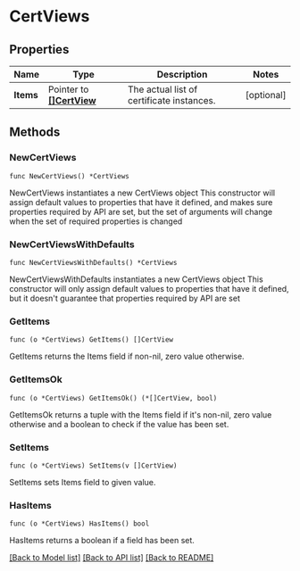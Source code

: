 # CertViews

## Properties

Name | Type | Description | Notes
------------ | ------------- | ------------- | -------------
**Items** | Pointer to [**[]CertView**](CertView.md) | The actual list of certificate instances. | [optional] 

## Methods

### NewCertViews

`func NewCertViews() *CertViews`

NewCertViews instantiates a new CertViews object
This constructor will assign default values to properties that have it defined,
and makes sure properties required by API are set, but the set of arguments
will change when the set of required properties is changed

### NewCertViewsWithDefaults

`func NewCertViewsWithDefaults() *CertViews`

NewCertViewsWithDefaults instantiates a new CertViews object
This constructor will only assign default values to properties that have it defined,
but it doesn't guarantee that properties required by API are set

### GetItems

`func (o *CertViews) GetItems() []CertView`

GetItems returns the Items field if non-nil, zero value otherwise.

### GetItemsOk

`func (o *CertViews) GetItemsOk() (*[]CertView, bool)`

GetItemsOk returns a tuple with the Items field if it's non-nil, zero value otherwise
and a boolean to check if the value has been set.

### SetItems

`func (o *CertViews) SetItems(v []CertView)`

SetItems sets Items field to given value.

### HasItems

`func (o *CertViews) HasItems() bool`

HasItems returns a boolean if a field has been set.


[[Back to Model list]](../README.md#documentation-for-models) [[Back to API list]](../README.md#documentation-for-api-endpoints) [[Back to README]](../README.md)


